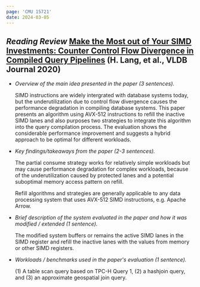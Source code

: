 ```yaml
---
page: 'CMU 15721'
date: 2024-03-05
---
```


## _Reading Review_ [Make the Most out of Your SIMD Investments: Counter Control Flow Divergence in Compiled Query Pipelines](https://15721.courses.cs.cmu.edu/spring2024/papers/06-vectorization/lang-vldbj2020.pdf) (H. Lang, et al., VLDB Journal 2020)

- _Overview of the main idea presented in the paper (3 sentences)._

  SIMD instructions are widely intergrated with database systems today, but the underutilization due to control flow divergence causes the performance degradation in compiling database systems.
  This paper presents an algorithm using AVX-512 instructions to refill the inactive SIMD lanes and also purposes two strategies to integrate this algorithm into the query compilation process.
  The evaluation shows the considerable performance improvement and suggests a hybrid approach to be optimal for different workloads.

- _Key findings/takeaways from the paper (2-3 sentences)._

  The partial consume strategy works for relatively simple workloads but may cause performance degradation for complex workloads, because of the underutilization caused by protected lanes and a potential suboptimal memory access pattern on refill.

  Refill algorithms and strategies are generally applicable to any data processing system that uses AVX-512 SIMD instructions, e.g. Apache Arrow.

- _Brief description of the system evaluated in the paper and how it was modified / extended (1 sentence)._

  The modified system buffers or remains the active SIMD lanes in the SIMD register and refill the inactive lanes with the values from memory or other SIMD registers.

- _Workloads / benchmarks used in the paper's evaluation (1 sentence)._

  (1) A table scan query based on TPC-H Query 1, (2) a hashjoin query, and (3) an approximate geospatial join query.
